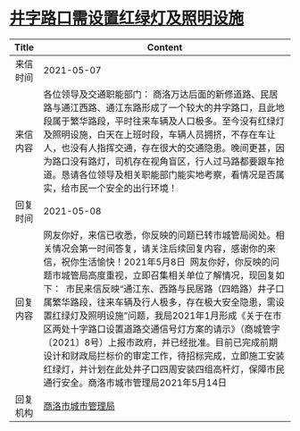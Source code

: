 # <a href="http://www.shangluo.gov.cn/zmhd/ldxxxx.jsp?urltype=leadermail.LeaderMailContentUrl&wbtreeid=1112&leadermailid=7212">井字路口需设置红绿灯及照明设施</a>
|Title|Content|
|:---:|---|
|来信时间|2021-05-07|
|来信内容|各位领导及交通职能部门： 商洛万达后面的新修道路、民居路与通江西路、通江东路形成了一个较大的井字路口，且此地段属于繁华路段，平时往来车辆及人口极多。至今没有红绿灯及照明设施，白天在上班时段，车辆人员拥挤，不存在车让人，也没有人指挥交通，存在很大的交通隐患。晚间更甚，因为路口没有路灯，司机存在视角盲区，行人过马路都要跟车抢道。恳请各位领导及相关职能部门能实地考察，看情况是否属实，给市民一个安全的出行环境！|
|回复时间|2021-05-08|
|回复内容|网友你好，来信已收悉，你反映的问题已转市城管局阅处。相关情况会第一时间答复，请关注后续回复内容，感谢你的来信，祝你生活愉快！2021年5月8日  网友你好，你反映的问题市城管局高度重视，立即召集相关单位了解情况，现回复如下：  市民来信反映“通江东、西路与民居路（四皓路）井子口属繁华路段，往来车辆及行人极多，存在极大安全隐患，需设置红绿灯及照明设施”问题，我局2021年1月形成《关于在市区两处十字路口设置道路交通信号灯方案的请示》（商城管字〔2021〕8号）上报市政府，并已经批准。目前已完成前期设计和财政局拦标价的审定工作，待招标完成，立即施工安装红绿灯，并计划在此处井子口四周安装四组高杆灯，保障市民通行安全。商洛市城市管理局2021年5月14日|
|回复机构|<a href="../../categories/agencies/商洛市城市管理局.md">商洛市城市管理局</a>|